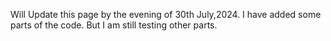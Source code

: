 Will Update this page by the evening of 30th July,2024.
I have added some parts of the code. But I am still testing other parts.
